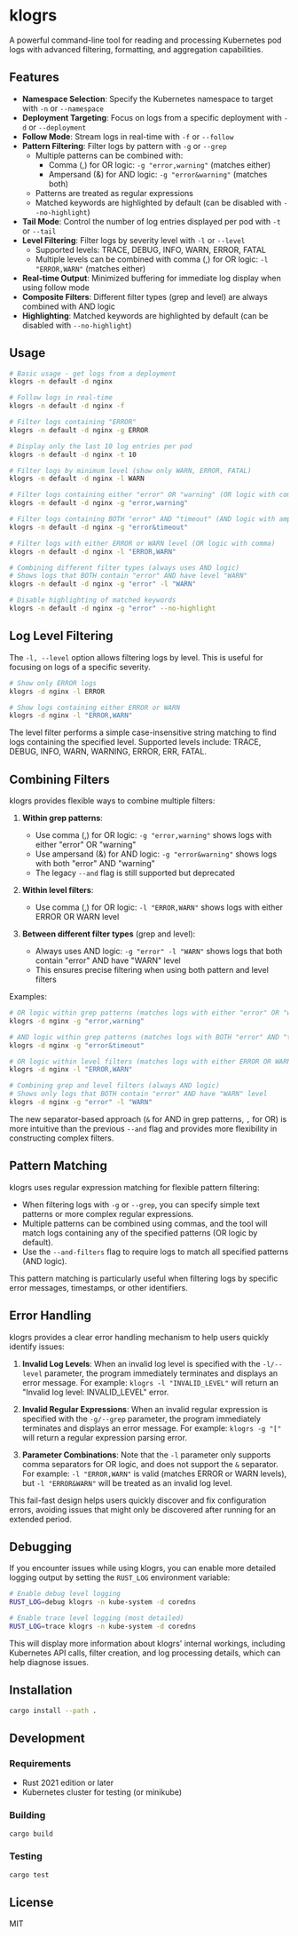 # klogrs

A powerful command-line tool for reading and processing Kubernetes pod logs with advanced filtering, formatting, and aggregation capabilities.

## Features

- **Namespace Selection**: Specify the Kubernetes namespace to target with `-n` or `--namespace`
- **Deployment Targeting**: Focus on logs from a specific deployment with `-d` or `--deployment`
- **Follow Mode**: Stream logs in real-time with `-f` or `--follow`
- **Pattern Filtering**: Filter logs by pattern with `-g` or `--grep`
  - Multiple patterns can be combined with:
    - Comma (,) for OR logic: `-g "error,warning"` (matches either)
    - Ampersand (&) for AND logic: `-g "error&warning"` (matches both)
  - Patterns are treated as regular expressions
  - Matched keywords are highlighted by default (can be disabled with `--no-highlight`)
- **Tail Mode**: Control the number of log entries displayed per pod with `-t` or `--tail`
- **Level Filtering**: Filter logs by severity level with `-l` or `--level`
  - Supported levels: TRACE, DEBUG, INFO, WARN, ERROR, FATAL
  - Multiple levels can be combined with comma (,) for OR logic: `-l "ERROR,WARN"` (matches either)
- **Real-time Output**: Minimized buffering for immediate log display when using follow mode
- **Composite Filters**: Different filter types (grep and level) are always combined with AND logic
- **Highlighting**: Matched keywords are highlighted by default (can be disabled with `--no-highlight`)

## Usage

```bash
# Basic usage - get logs from a deployment
klogrs -n default -d nginx

# Follow logs in real-time
klogrs -n default -d nginx -f

# Filter logs containing "ERROR"
klogrs -n default -d nginx -g ERROR

# Display only the last 10 log entries per pod
klogrs -n default -d nginx -t 10

# Filter logs by minimum level (show only WARN, ERROR, FATAL)
klogrs -n default -d nginx -l WARN

# Filter logs containing either "error" OR "warning" (OR logic with comma)
klogrs -n default -d nginx -g "error,warning"

# Filter logs containing BOTH "error" AND "timeout" (AND logic with ampersand)
klogrs -n default -d nginx -g "error&timeout"

# Filter logs with either ERROR or WARN level (OR logic with comma)
klogrs -n default -d nginx -l "ERROR,WARN"

# Combining different filter types (always uses AND logic)
# Shows logs that BOTH contain "error" AND have level "WARN"
klogrs -n default -d nginx -g "error" -l "WARN"

# Disable highlighting of matched keywords
klogrs -n default -d nginx -g "error" --no-highlight
```

## Log Level Filtering

The `-l, --level` option allows filtering logs by level. This is useful for focusing on logs of a specific severity.

```bash
# Show only ERROR logs
klogrs -d nginx -l ERROR

# Show logs containing either ERROR or WARN
klogrs -d nginx -l "ERROR,WARN"
```

The level filter performs a simple case-insensitive string matching to find logs containing the specified level.
Supported levels include: TRACE, DEBUG, INFO, WARN, WARNING, ERROR, ERR, FATAL.

## Combining Filters

klogrs provides flexible ways to combine multiple filters:

1. **Within grep patterns**:
   - Use comma (,) for OR logic: `-g "error,warning"` shows logs with either "error" OR "warning"
   - Use ampersand (&) for AND logic: `-g "error&warning"` shows logs with both "error" AND "warning"
   - The legacy `--and` flag is still supported but deprecated

2. **Within level filters**:
   - Use comma (,) for OR logic: `-l "ERROR,WARN"` shows logs with either ERROR OR WARN level

3. **Between different filter types** (grep and level):
   - Always uses AND logic: `-g "error" -l "WARN"` shows logs that both contain "error" AND have "WARN" level
   - This ensures precise filtering when using both pattern and level filters

Examples:
```bash
# OR logic within grep patterns (matches logs with either "error" OR "warning")
klogrs -d nginx -g "error,warning"

# AND logic within grep patterns (matches logs with BOTH "error" AND "timeout")
klogrs -d nginx -g "error&timeout"

# OR logic within level filters (matches logs with either ERROR OR WARN level)
klogrs -d nginx -l "ERROR,WARN"

# Combining grep and level filters (always AND logic)
# Shows only logs that BOTH contain "error" AND have "WARN" level
klogrs -d nginx -g "error" -l "WARN"
```

The new separator-based approach (`&` for AND in grep patterns, `,` for OR) is more intuitive than the previous `--and` flag and provides more flexibility in constructing complex filters.

## Pattern Matching

klogrs uses regular expression matching for flexible pattern filtering:

- When filtering logs with `-g` or `--grep`, you can specify simple text patterns or more complex regular expressions.
- Multiple patterns can be combined using commas, and the tool will match logs containing any of the specified patterns (OR logic by default).
- Use the `--and-filters` flag to require logs to match all specified patterns (AND logic).

This pattern matching is particularly useful when filtering logs by specific error messages, timestamps, or other identifiers.

## Error Handling

klogrs provides a clear error handling mechanism to help users quickly identify issues:

1. **Invalid Log Levels**: When an invalid log level is specified with the `-l/--level` parameter, the program immediately terminates and displays an error message.
   For example: `klogrs -l "INVALID_LEVEL"` will return an "Invalid log level: INVALID_LEVEL" error.

2. **Invalid Regular Expressions**: When an invalid regular expression is specified with the `-g/--grep` parameter, the program immediately terminates and displays an error message.
   For example: `klogrs -g "["` will return a regular expression parsing error.

3. **Parameter Combinations**: Note that the `-l` parameter only supports comma separators for OR logic, and does not support the `&` separator.
   For example: `-l "ERROR,WARN"` is valid (matches ERROR or WARN levels), but `-l "ERROR&WARN"` will be treated as an invalid log level.

This fail-fast design helps users quickly discover and fix configuration errors, avoiding issues that might only be discovered after running for an extended period.

## Debugging

If you encounter issues while using klogrs, you can enable more detailed logging output by setting the `RUST_LOG` environment variable:

```bash
# Enable debug level logging
RUST_LOG=debug klogrs -n kube-system -d coredns

# Enable trace level logging (most detailed)
RUST_LOG=trace klogrs -n kube-system -d coredns
```

This will display more information about klogrs' internal workings, including Kubernetes API calls, filter creation, and log processing details, which can help diagnose issues.

## Installation

```bash
cargo install --path .
```

## Development

### Requirements

- Rust 2021 edition or later
- Kubernetes cluster for testing (or minikube)

### Building

```bash
cargo build
```

### Testing

```bash
cargo test
```

## License

MIT
